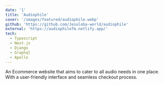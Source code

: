 ```yaml
---
date: '1'
title: 'Audiophile'
cover: '/images/featured/audiophile.webp'
github: 'https://github.com/Jesuloba-world/audiophile'
external: 'https://audiophilefm.netlify.app/'
tech:
  - Typescript
  - Next.js
  - Django
  - Graphql
  - Apollo
---
```


An Ecommerce website that aims to cater to all audio needs in one place. With a user-friendly interface and seamless checkout process.
